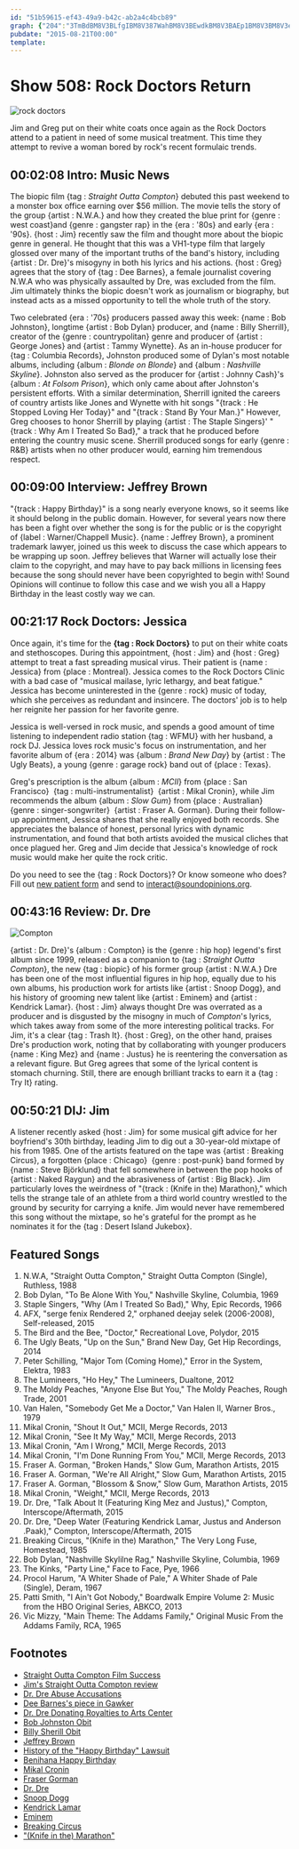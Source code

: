 ```yaml
---
id: "51b59615-ef43-49a9-b42c-ab2a4c4bcb89"
graph: {"204":"3TmBdBM8V3BLfgIBM8V387WahBM8V3BEwdkBM8V3BAEp1BM8V3BM8V3ezkLXBQsAMezkLX3TmBd87Wah3TmBdBEwdk3TmBdBAEp1BAy2TUz2FdBLfgIUz2FdBQsAMX6cfdBHm1GdhnxedhnxeezkLX","3K":"BAy2TBM8V3BAy2TBLfgIBLfgIBM8V3BLfgIf9jyQBLfgIuO95xBM8V3wbzTTozT8DxIHCxBDT62xIHCx2T5xMxIHCxfpL82xIHCxBIoBTxIHCxeC7mCxIHCx2T5xMozT8DBLUNRezBONBLUNRHhatiBLUNRWKTDHBLUNRdTWkYHhatidTWkYBIoBTH1r6YBJS07eC7mC","F0":"BCqeifYf3tBCqeijTVrV","ZH":"BGTDpmVO48BGTDpXtcZJBMlTxCHLDgZTjDKk62Q4k62Q4kxL5zBJK8Kk62Q4BL9zIBeCgfBeCgfMNFA9BeCgfO7msQ86JGhBJGJ7BJGJ7mcoQ7BJGJ7n7q2k","2BX":"X6cfdqYVo99i2mPbnruYMOJ5zbnruY6hKYsbnruYJKY0HMOJ5zJzZKVMOJ5z9i2mPqYVo9"}
pubdate: "2015-08-21T00:00"
template: 
---
```






# Show 508: Rock Doctors Return

![rock doctors](https://static.soundopinions.org/images/2015/rockdoctors_email.jpg)

Jim and Greg put on their white coats once again as the Rock Doctors attend to a patient in need of some musical treatment. This time they attempt to revive a woman bored by rock's recent formulaic trends.



## 00:02:08 Intro: Music News

The biopic film {tag : *Straight Outta Compton*} debuted this past weekend to a monster box office earning over $56 million. The movie tells the story of the group {artist : N.W.A.} and how they created the blue print for {genre : west coast}and {genre : gangster rap} in the {era : '80s} and early {era : '90s}. {host : Jim} recently saw the film and thought more about the biopic genre in general. He thought that this was a VH1-type film that largely glossed over many of the important truths of the band's history, including {artist : Dr. Dre}'s misogyny in both his lyrics and his actions. {host : Greg} agrees that the story of {tag : Dee Barnes}, a female journalist covering N.W.A who was physically assaulted by Dre, was excluded from the film. Jim ultimately thinks the biopic doesn't work as journalism or biography, but instead acts as a missed opportunity to tell the whole truth of the story.

Two celebrated {era : '70s} producers passed away this week: {name : Bob Johnston}, longtime {artist : Bob Dylan} producer, and {name : Billy Sherrill}, creator of the {genre : countrypolitan} genre and producer of {artist : George Jones} and {artist : Tammy Wynette}. As an in-house producer for {tag : Columbia Records}, Johnston produced some of Dylan's most notable albums, including {album : *Blonde on Blonde*} and {album : *Nashville Skyline*}. Johnston also served as the producer for {artist : Johnny Cash}'s {album : *At Folsom Prison*}, which only came about after Johnston's persistent efforts. With a similar determination, Sherrill ignited the careers of country artists like Jones and Wynette with hit songs "{track : He Stopped Loving Her Today}" and "{track : Stand By Your Man.}" However, Greg chooses to honor Sherrill by playing {artist : The Staple Singers}' "{track : Why Am I Treated So Bad}," a track that he produced before entering the country music scene. Sherrill produced songs for early {genre : R&B} artists when no other producer would, earning him tremendous respect.



## 00:09:00 Interview: Jeffrey Brown

"{track : Happy Birthday}" is a song nearly everyone knows, so it seems like it should belong in the public domain. However, for several years now there has been a fight over whether the song is for the public or is the copyright of {label : Warner/Chappell Music}. {name : Jeffrey Brown}, a prominent trademark lawyer, joined us this week to discuss the case which appears to be wrapping up soon. Jeffrey believes that Warner will actually lose their claim to the copyright, and may have to pay back millions in licensing fees because the song should never have been copyrighted to begin with! Sound Opinions will continue to follow this case and we wish you all a Happy Birthday in the least costly way we can.



## 00:21:17 Rock Doctors: Jessica

Once again, it's time for the **{tag : Rock Doctors}** to put on their white coats and stethoscopes. During this appointment, {host : Jim} and {host : Greg} attempt to treat a fast spreading musical virus. Their patient is {name : Jessica} from {place : Montreal}. Jessica comes to the Rock Doctors Clinic with a bad case of "musical mailase, lyric lethargy, and beat fatigue." Jessica has become uninterested in the {genre : rock} music of today, which she perceives as redundant and insincere. The doctors' job is to help her reignite her passion for her favorite genre.

Jessica is well-versed in rock music, and spends a good amount of time listening to independent radio station {tag : WFMU} with her husband, a rock DJ. Jessica loves rock music's focus on instrumentation, and her favorite album of {era : 2014} was {album : *Brand New Day*} by {artist : The Ugly Beats}, a young {genre : garage rock} band out of {place : Texas}.

Greg's prescription is the album {album : *MCII*} from {place : San Francisco}  {tag : multi-instrumentalist}  {artist : Mikal Cronin}, while Jim recommends the album {album : *Slow Gum*} from {place : Australian}  {genre : singer-songwriter}  {artist : Fraser A. Gorman}. During their follow-up appointment, Jessica shares that she really enjoyed both records. She appreciates the balance of honest, personal lyrics with dynamic instrumentation, and found that both artists avoided the musical cliches that once plagued her. Greg and Jim decide that Jessica's knowledge of rock music would make her quite the rock critic.

Do you need to see the {tag : Rock Doctors}? Or know someone who does? Fill out [new patient form](http://www.soundopinions.org/rockdocsform.pdf) and send to interact@soundopinions.org.



## 00:43:16 Review: Dr. Dre

![Compton](https://static.soundopinions.org/assets/508/2040.jpg)

{artist : Dr. Dre}'s {album : Compton} is the {genre : hip hop} legend's first album since 1999, released as a companion to {tag : *Straight Outta Compton*}, the new {tag : biopic} of his former group {artist : N.W.A.} Dre has been one of the most influential figures in hip hop, equally due to his own albums, his production work for artists like {artist : Snoop Dogg}, and his history of grooming new talent like {artist : Eminem} and {artist : Kendrick Lamar}. {host : Jim} always thought Dre was overrated as a producer and is disgusted by the misogny in much of *Compton*'s lyrics, which takes away from some of the more interesting political tracks. For Jim, it's a clear {tag : Trash It}. {host : Greg}, on the other hand, praises Dre's production work, noting that by collaborating with younger producers {name : King Mez} and {name : Justus} he is reentering the conversation as a relevant figure. But Greg agrees that some of the lyrical content is stomach churning. Still, there are enough brilliant tracks to earn it a {tag : Try It} rating.



## 00:50:21 DIJ: Jim

A listener recently asked {host : Jim} for some musical gift advice for her boyfriend's 30th birthday, leading Jim to dig out a 30-year-old mixtape of his from 1985. One of the artists featured on the tape was {artist : Breaking Circus}, a forgotten {place : Chicago}  {genre : post-punk} band formed by {name : Steve Björklund} that fell somewhere in between the pop hooks of {artist : Naked Raygun} and the abrasiveness of {artist : Big Black}. Jim particularly loves the weirdness of "{track : (Knife in the) Marathon}," which tells the strange tale of an athlete from a third world country wrestled to the ground by security for carrying a knife. Jim would never have remembered this song without the mixtape, so he's grateful for the prompt as he nominates it for the {tag : Desert Island Jukebox}.



## Featured Songs

1. N.W.A, "Straight Outta Compton," Straight Outta Compton (Single), Ruthless, 1988
2. Bob Dylan, "To Be Alone With You," Nashville Skyline, Columbia, 1969
3. Staple Singers, "Why (Am I Treated So Bad)," Why, Epic Records, 1966
4. AFX, "serge fenix Rendered 2," orphaned deejay selek (2006-2008), Self-released, 2015
5. The Bird and the Bee, "Doctor," Recreational Love, Polydor, 2015
6. The Ugly Beats, "Up on the Sun," Brand New Day, Get Hip Recordings, 2014
7. Peter Schilling, "Major Tom (Coming Home)," Error in the System, Elektra, 1983
8. The Lumineers, "Ho Hey," The Lumineers, Dualtone, 2012
9. The Moldy Peaches, "Anyone Else But You," The Moldy Peaches, Rough Trade, 2001
10. Van Halen, "Somebody Get Me a Doctor," Van Halen II, Warner Bros., 1979
11. Mikal Cronin, "Shout It Out," MCII, Merge Records, 2013
12. Mikal Cronin, "See It My Way," MCII, Merge Records, 2013
13. Mikal Cronin, "Am I Wrong," MCII, Merge Records, 2013
14. Mikal Cronin, "I'm Done Running From You," MCII, Merge Records, 2013
15. Fraser A. Gorman, "Broken Hands," Slow Gum, Marathon Artists, 2015
16. Fraser A. Gorman, "We're All Alright," Slow Gum, Marathon Artists, 2015
17. Fraser A. Gorman, "Blossom & Snow," Slow Gum, Marathon Artists, 2015
18. Mikal Cronin, "Weight," MCII, Merge Records, 2013
19. Dr. Dre, "Talk About It (Featuring King Mez and Justus)," Compton, Interscope/Aftermath, 2015
20. Dr. Dre, "Deep Water (Featuring Kendrick Lamar, Justus and Anderson .Paak)," Compton, Interscope/Aftermath, 2015
21. Breaking Circus, "(Knife in the) Marathon," The Very Long Fuse, Homestead, 1985
22. Bob Dylan, "Nashville Skylilne Rag," Nashville Skyline, Columbia, 1969
23. The Kinks, "Party Line," Face to Face, Pye, 1966
24. Procol Harum, "A Whiter Shade of Pale," A Whiter Shade of Pale (Single), Deram, 1967
25. Patti Smith, "I Ain't Got Nobody," Boardwalk Empire Volume 2: Music from the HBO Original Series, ABKCO, 2013
26. Vic Mizzy, "Main Theme: The Addams Family," Original Music From the Addams Family, RCA, 1965



## Footnotes

- [Straight Outta Compton Film Success](http://www.latimes.com/entertainment/envelope/cotown/la-et-ct-box-office-straight-outta-compton-man-from-uncle-mission-impossible-20150816-story.html)
- [Jim's Straight Outta Compton review](http://www.wbez.org/blogs/jim-derogatis/2015-08/straight-outta-compton-lamest-kind-gloss-over-musical-biopic-112628)
- [Dr. Dre Abuse Accusations](http://consequenceofsound.net/2015/08/dr-dres-abuse-allegations-have-once-again-reared-their-ugly-head/)
- [Dee Barnes's piece in Gawker](http://gawker.com/heres-whats-missing-from-straight-outta-compton-me-and-1724735910)
- [Dr. Dre Donating Royalties to Arts Center](http://www.theguardian.com/music/2015/aug/07/dr-dre-donate-royalties-new-album-compton-charity)
- [Bob Johnston Obit](http://www.independent.co.uk/news/people/bob-johnston-johnny-cash-and-bob-dylans-legendary-producer-dies-at-the-age-of-83-10458238.html)
- [Billy Sherill Obit](http://www.billboard.com/articles/news/obituary/6655663/billy-sherrill-country-producer-dead)
- [Jeffrey Brown](http://www.michaelbest.com/jhbrown/)
- [History of the "Happy Birthday" Lawsuit](http://time.com/3976577/happy-birthday-copyright-history/)
- [Benihana Happy Birthday](https://www.youtube.com/watch?v=zHhsFa29SWg)
- [Mikal Cronin](https://www.mergerecords.com/mikal-cronin)
- [Fraser Gorman](https://fraseragorman.bandcamp.com/)
- [Dr. Dre](https://www.drdre.com/)
- [Snoop Dogg](http://snoopdogg.com/)
- [Kendrick Lamar](http://www.kendricklamar.com/)
- [Eminem](http://www.eminem.com/)
- [Breaking Circus](http://www.allmusic.com/artist/breaking-circus-mn0000512923/biography)
- ["(Knife in the) Marathon"](https://www.youtube.com/watch?v=EUdgTKnXk0Y)